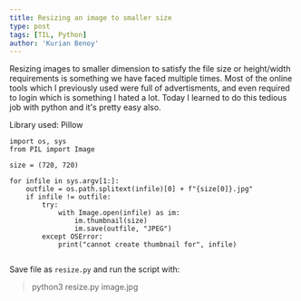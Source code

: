 ```yaml
---
title: Resizing an image to smaller size
type: post
tags: [TIL, Python]
author: 'Kurian Benoy'
---
```


Resizing images to smaller dimension to satisfy the file size or height/width requirements is something we have faced multiple times.
Most of the online tools which I previously used were full of advertisments, and even required to login which is something I hated a lot.
Today I learned to do this tedious job with python and it's pretty easy also.

Library used: Pillow

```
import os, sys
from PIL import Image

size = (720, 720)

for infile in sys.argv[1:]:
    outfile = os.path.splitext(infile)[0] + f"{size[0]}.jpg"
    if infile != outfile:
        try:
            with Image.open(infile) as im:
                im.thumbnail(size)
                im.save(outfile, "JPEG")
        except OSError:
            print("cannot create thumbnail for", infile)
            
```

Save file as `resize.py` and run the script with:

> python3 resize.py image.jpg

